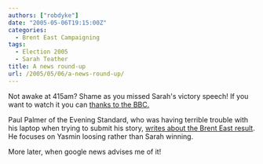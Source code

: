 ```yaml
---
authors: ["robdyke"]
date: "2005-05-06T19:15:00Z"
categories:
  - Brent East Campaigning
tags:
  - Election 2005
  - Sarah Teather
title: A news round-up
url: /2005/05/06/a-news-round-up/
---
```

Not awake at 415am? Shame as you missed Sarah's victory speech! If you want to watch it you can [thanks to the BBC.](http://newssearch.bbc.co.uk/cgi-bin/search/results.pl?x=83&#038;y=19&#038;q=sarah+teather&#038;scope=newsifs_av&#038;tab=news_av)

Paul Palmer of the Evening Standard, who was having terrible trouble with his laptop when trying to submit his story, [writes about the Brent East result](http://www.thisislondon.co.uk/news/articles/18420284#). He focuses on Yasmin loosing rather than Sarah winning.

More later, when google news advises me of it!